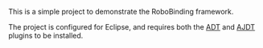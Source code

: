 This is a simple project to demonstrate the RoboBinding framework.

The project is configured for Eclipse, and requires both the [ADT](http://developer.android.com/sdk/eclipse-adt.html) and [AJDT](http://www.eclipse.org/ajdt/) plugins to be installed.

















